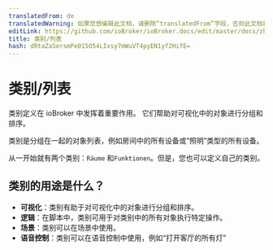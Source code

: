 ```yaml
---
translatedFrom: de
translatedWarning: 如果您想编辑此文档，请删除“translatedFrom”字段，否则此文档将再次自动翻译
editLink: https://github.com/ioBroker/ioBroker.docs/edit/master/docs/zh-cn/basics/enums.md
title: 类别/列表
hash: dRtaZaSersmPe015O54LIxsy7mWuVT4pyEN1yf2HifE=
---
```

# 类别/列表
类别定义在 ioBroker 中发挥着重要作用。
它们帮助对可视化中的对象进行分组和排序。

类别是分组在一起的对象列表，例如房间中的所有设备或“照明”类型的所有设备。

从一开始就有两个类别：`Räume` 和`Funktionen`。但是，您也可以定义自己的类别。

## 类别的用途是什么？
- **可视化**：类别有助于对可视化中的对象进行分组和排序。
- **逻辑**：在脚本中，类别可用于对类别中的所有对象执行特定操作。
- **场景**：类别可以在场景中使用。
- **语音控制**：类别可以在语音控制中使用，例如“打开客厅的所有灯”